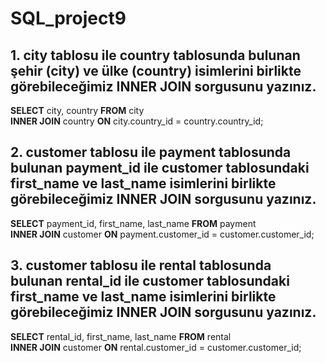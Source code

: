 # SQL_project9

## 1. city tablosu ile country tablosunda bulunan şehir (city) ve ülke (country) isimlerini birlikte görebileceğimiz INNER JOIN sorgusunu yazınız.  

**SELECT** city, country **FROM** city  
**INNER JOIN** country **ON** city.country_id = country.country_id;

## 2. customer tablosu ile payment tablosunda bulunan payment_id ile customer tablosundaki first_name ve last_name isimlerini birlikte görebileceğimiz INNER JOIN sorgusunu yazınız.  

**SELECT** payment_id, first_name, last_name **FROM** payment  
**INNER JOIN** customer **ON** payment.customer_id = customer.customer_id;

## 3. customer tablosu ile rental tablosunda bulunan rental_id ile customer tablosundaki first_name ve last_name isimlerini birlikte görebileceğimiz INNER JOIN sorgusunu yazınız.  

**SELECT** rental_id, first_name, last_name **FROM** rental  
**INNER JOIN** customer **ON** rental.customer_id = customer.customer_id;
